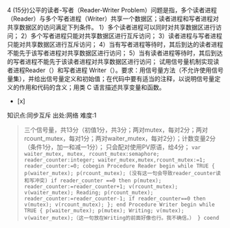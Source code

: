 4
(15分)公平的读者-写者（Reader-Writer
Problem）问题是指，多个读者进程（Reader）与多个写者进程（Writer）共享一个数据区；读者进程和写者进程对共享数据区的访问满足下列条件。
1）多个读者进程可以同时对共享数据区进行访问；
2）多个写者进程只能对共享数据区进行互斥访问；
3）读者进程与写者进程只能对共享数据区进行互斥访问；
4）当有写者进程等待时，其后到达的读者进程不能先于该写者进程对共享数据区进行访问；
5）当有读者进程等待时，其后到达的写者进程不能先于该读者进程对共享数据区进行访问；
试用信号量机制实现读者进程Reader（）和写者进程
Writer（）。要求：用信号量方法（不允许使用信号量集），并给出信号量定义和初始值；在代码中要有适当的注释，以说明信号量定义的作用和代码的含义；用类 C
语言描述共享变量和函数。
- [x]

知识点:同步互斥
出处:网络
难度:1
> 三个信号量，共13分（初值1分，共3分；两对mutex，每对2分；两对
> rcount_mutex，每对1分；两对waiter_mutex，每对2分）；计数变量2分（条件1分，加一和减一1分）；
> 只会配对使用PV原语，给4分；
>     ```
>     var
>     waiter_mutex, mutex, rcount_mutex:semaphore;
>     reader_counter:integer;
>     waiter_mutex,mutex,rcount_mutex:=1;
>     reader_counter:=0;
>     cobegin
>     Procedure Reader
>     begin
>     while TRUE
>     {
>     p(waiter_mutex);
>     p(rcount_mutex); (没有这一句会导致reader_counter读和写冲突)
>     if reader_counter ==0 then
>     p(mutex);
>     reader_counter:=reader_counter+1;
>     v(rcount_mutex);
>     v(waiter_mutex);
>     Reading;
>     p(rcount_mutex);
>     reader_counter:=reader_counter-1;
>     if reader_counter==0 then
>     v(mutex);
>     v(rcount_mutex);
>     };
>     end
>     Procedure Writer
>     begin
>     while TRUE
>     {
>     p(waiter_mutex);
>     p(mutex);
>     Writing;
>     v(mutex);
>     v(waiter_mutex);（这一句放在Writing的前面好像也行。我不确信。）
>     }
>     coend
>     ```
